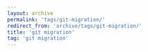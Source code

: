 ```yaml
---
layout: archive
permalink: 'tags/git-migration/'
redirect_from: 'archive/tags/git-migration/'
title: 'git migration'
tag: 'git migration'
---
```

